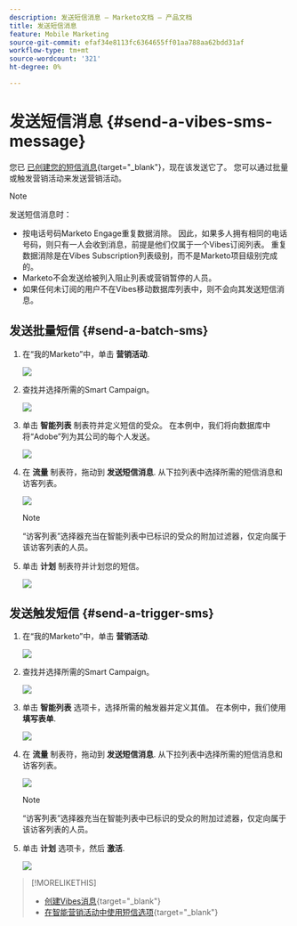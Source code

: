 ```yaml
---
description: 发送短信消息 — Marketo文档 — 产品文档
title: 发送短信消息
feature: Mobile Marketing
source-git-commit: efaf34e8113fc6364655ff01aa788aa62bdd31af
workflow-type: tm+mt
source-wordcount: '321'
ht-degree: 0%

---
```


# 发送短信消息 {#send-a-vibes-sms-message}

您已 [已创建您的短信消息](/help/marketo/product-docs/mobile-marketing/vibes-sms-messages/create-an-sms-message.md){target="_blank"}，现在该发送它了。 您可以通过批量或触发营销活动来发送营销活动。

>[!NOTE]
>
>发送短信消息时：
>
>* 按电话号码Marketo Engage重复数据消除。 因此，如果多人拥有相同的电话号码，则只有一人会收到消息，前提是他们仅属于一个Vibes订阅列表。 重复数据消除是在Vibes Subscription列表级别，而不是Marketo项目级别完成的。
>* Marketo不会发送给被列入阻止列表或营销暂停的人员。
>* 如果任何未订阅的用户不在Vibes移动数据库列表中，则不会向其发送短信消息。

## 发送批量短信 {#send-a-batch-sms}

1. 在“我的Marketo”中，单击 **营销活动**.

   ![](assets/send-an-sms-message-1.png)

1. 查找并选择所需的Smart Campaign。

   ![](assets/send-an-sms-message-2.png)

1. 单击 **智能列表** 制表符并定义短信的受众。 在本例中，我们将向数据库中将“Adobe”列为其公司的每个人发送。

   ![](assets/send-an-sms-message-3.png)

1. 在 **流量** 制表符，拖动到 **发送短信消息**. 从下拉列表中选择所需的短信消息和访客列表。

   ![](assets/send-an-sms-message-4.png)

   >[!NOTE]
   >
   >“访客列表”选择器充当在智能列表中已标识的受众的附加过滤器，仅定向属于该访客列表的人员。

1. 单击 **计划** 制表符并计划您的短信。

   ![](assets/send-an-sms-message-5.png)

## 发送触发短信 {#send-a-trigger-sms}

1. 在“我的Marketo”中，单击 **营销活动**.

   ![](assets/send-an-sms-message-6.png)

1. 查找并选择所需的Smart Campaign。

   ![](assets/send-an-sms-message-7.png)

1. 单击 **智能列表** 选项卡，选择所需的触发器并定义其值。 在本例中，我们使用 **填写表单**.

   ![](assets/send-an-sms-message-8.png)

1. 在 **流量** 制表符，拖动到 **发送短信消息**. 从下拉列表中选择所需的短信消息和访客列表。

   ![](assets/send-an-sms-message-9.png)

   >[!NOTE]
   >
   >“访客列表”选择器充当在智能列表中已标识的受众的附加过滤器，仅定向属于该访客列表的人员。

1. 单击 **计划** 选项卡，然后 **激活**.

   ![](assets/send-an-sms-message-10.png)

>[!MORELIKETHIS]
>
>* [创建Vibes消息](/help/marketo/product-docs/mobile-marketing/vibes-sms-messages/create-a-vibes-sms-message.md){target="_blank"}
>* [在智能营销活动中使用短信选项](/help/marketo/product-docs/mobile-marketing/vibes-sms-messages/using-sms-options-in-a-smart-campaign.md){target="_blank"}
